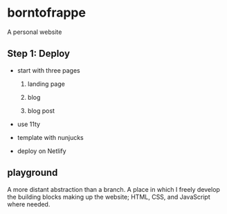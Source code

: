 # borntofrappe

A personal website

## Step 1: Deploy

- start with three pages

  1. landing page

  2. blog

  3. blog post

- use 11ty

- template with nunjucks

- deploy on Netlify

## playground

A more distant abstraction than a branch. A place in which I freely develop the building blocks making up the website; HTML, CSS, and JavaScript where needed.
